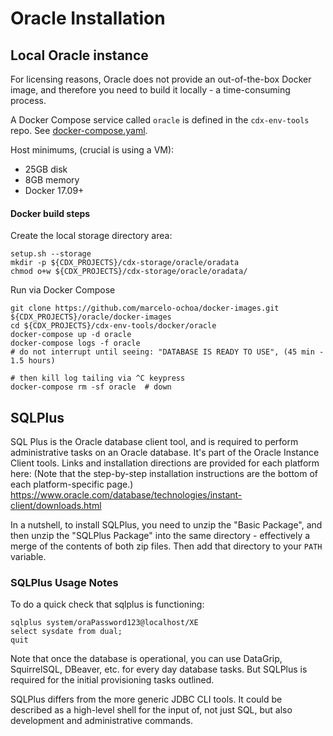 # Oracle Installation

## Local Oracle instance

For licensing reasons, Oracle does not provide an out-of-the-box Docker image,
and therefore you need to build it locally - a time-consuming process.

A Docker Compose service called `oracle` is defined in the `cdx-env-tools` repo.
See [docker-compose.yaml](https://bitbucket.org/navyfmp/cdx-env-tools/src/dev/docker/docker-compose.yaml).

Host minimums, (crucial is using a VM):
- 25GB disk
- 8GB memory
- Docker 17.09+

#### Docker build steps

Create the local storage directory area:
```
setup.sh --storage
mkdir -p ${CDX_PROJECTS}/cdx-storage/oracle/oradata
chmod o+w ${CDX_PROJECTS}/cdx-storage/oracle/oradata/
```

Run via Docker Compose
```
git clone https://github.com/marcelo-ochoa/docker-images.git ${CDX_PROJECTS}/oracle/docker-images
cd ${CDX_PROJECTS}/cdx-env-tools/docker/oracle
docker-compose up -d oracle
docker-compose logs -f oracle
# do not interrupt until seeing: "DATABASE IS READY TO USE", (45 min - 1.5 hours)

# then kill log tailing via ^C keypress
docker-compose rm -sf oracle  # down
```

## SQLPlus

SQL Plus is the Oracle database client tool, and is required to perform administrative tasks on an Oracle database.
It's part of the Oracle Instance Client tools.
Links and installation directions are provided for each platform here:
(Note that the step-by-step installation instructions are the bottom of each platform-specific page.)
https://www.oracle.com/database/technologies/instant-client/downloads.html

In a nutshell, to install SQLPlus, you need to unzip the "Basic Package",
and then unzip the "SQLPlus Package" into the same directory - effectively a merge of the contents of both zip files.
Then add that directory to your `PATH` variable.

### SQLPlus Usage Notes

To do a quick check that sqlplus is functioning:
```
sqlplus system/oraPassword123@localhost/XE
select sysdate from dual;
quit
```

Note that once the database is operational,
you can use DataGrip, SquirrelSQL, DBeaver, etc. for every day database tasks.
But SQLPlus is required for the initial provisioning tasks outlined.

SQLPlus differs from the more generic JDBC CLI tools.
It could be described as a high-level shell for the input of, not just SQL,
but also development and administrative commands.
